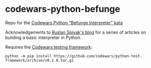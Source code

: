 # codewars-python-befunge

Repo for the [Codewars Python “Befunge Interpreter” kata](https://www.codewars.com/kata/526c7b931666d07889000a3c)

Acknowledgements to [Ruslan Spivak's blog](https://ruslanspivak.com/lsbasi-part1/) for a series of articles
on building a basic interpreter in Python.

Requires the [Codewars testing framework](https://github.com/codewars/python-test-framework):

    python -m pip install https://github.com/codewars/python-test-framework/archive/v0.1.0.tar.gz


